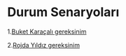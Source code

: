 # Durum Senaryoları

1.[Buket Karaçalı gereksinim](buket_durumsenaryo.md)

2.[Rojda Yıldız gereksinim](rojda_durumsenaryo.md)
